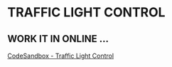 # TRAFFIC LIGHT CONTROL
## WORK IT IN ONLINE ...
[CodeSandbox - Traffic Light Control](https://codesandbox.io/s/81kxprxjl9)
